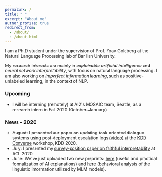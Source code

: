 ```yaml
---
permalink: /
title: " "
excerpt: "About me"
author_profile: true
redirect_from: 
  - /about/
  - /about.html
---
```


I am a Ph.D student under the supervision of Prof. Yoav Goldberg at the Natural Language Processing lab of Bar Ilan University.

My research interests are mainly in *explainable artificial intelligence* and *neural network interpretability*, with focus on natural language processing. I am also working on *imperfect information learning*, such as positive-unlabeled learning, in the context of NLP.

### Upcoming

* I will be interning (remotely) at AI2's MOSAIC team, Seattle, as a research intern in Fall 2020 (October~January).

### News - 2020

* August: I presented our paper on updating task-oriented dialogue systems using post-deployment escalation logs [(video)](https://www.youtube.com/watch?v=_4Crv-RZWpg) at the [KDD Converse](https://conversekdd20.github.io/) workshop, KDD 2020.
* July: I presented my [survey-position paper on faithful interpretability](https://arxiv.org/abs/2004.03685) at ACL 2020. 
* June: We've just uploaded two new preprints: [here](https://arxiv.org/abs/2006.01067) (useful and practical formalization of AI explanations) and [here](https://arxiv.org/abs/2006.00995) (behavioral analysis of the linguistic information utilized by MLM models).


